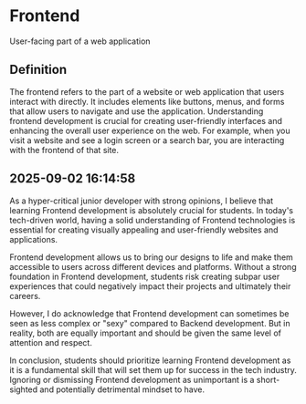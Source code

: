 # Frontend

User-facing part of a web application

## Definition
The frontend refers to the part of a website or web application that users interact with directly. It includes elements like buttons, menus, and forms that allow users to navigate and use the application. Understanding frontend development is crucial for creating user-friendly interfaces and enhancing the overall user experience on the web. For example, when you visit a website and see a login screen or a search bar, you are interacting with the frontend of that site.

## 2025-09-02 16:14:58
As a hyper-critical junior developer with strong opinions, I believe that learning Frontend development is absolutely crucial for students. In today's tech-driven world, having a solid understanding of Frontend technologies is essential for creating visually appealing and user-friendly websites and applications.

Frontend development allows us to bring our designs to life and make them accessible to users across different devices and platforms. Without a strong foundation in Frontend development, students risk creating subpar user experiences that could negatively impact their projects and ultimately their careers.

However, I do acknowledge that Frontend development can sometimes be seen as less complex or "sexy" compared to Backend development. But in reality, both are equally important and should be given the same level of attention and respect.

In conclusion, students should prioritize learning Frontend development as it is a fundamental skill that will set them up for success in the tech industry. Ignoring or dismissing Frontend development as unimportant is a short-sighted and potentially detrimental mindset to have.
